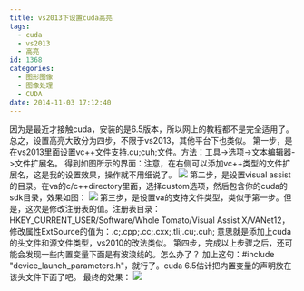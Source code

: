 ```yaml
---
title: vs2013下设置cuda高亮
tags:
  - cuda
  - vs2013
  - 高亮
id: 1368
categories:
  - 图形图像
  - 图像处理
  - CUDA
date: 2014-11-03 17:12:40
---
```


因为是最近才接触cuda，安装的是6.5版本，所以网上的教程都不是完全适用了。
总之，设置高亮大致分为四步，不限于vs2013，其他平台下也类似。
第一步，是在vs2013里面设置vc++文件支持.cu;cuh;文件。方法：工具->选项->文本编辑器->文件扩展名。
得到如图所示的界面：注意，在右侧可以添加vc++类型的文件扩展名，这是我的设置效果，操作就不用细说了。
![](https://c2.staticflickr.com/8/7108/27175378080_ea4f90c9db_o.png)
第二步，是设置visual assist的目录。在va的c/c++directory里面，选择custom选项，然后包含你的cuda的sdk目录，效果如图：
![](https://c2.staticflickr.com/8/7376/27175377940_b07f4d0af3_o.png)
第三步，是设置va的支持文件类型，类似于第一步。但是，这次是修改注册表的值。注册表目录：
HKEY_CURRENT_USER/Software/Whole Tomato/Visual Assist X/VANet12，修改属性ExtSource的值为：.c;.cpp;.cc;.cxx;.tli;.cu;.cuh;
意思就是添加上cuda的头文件和源文件类型，vs2010的改法类似。
第四步，完成以上步骤之后，还可能会发现一些内置变量下面是有波浪线的。怎么办了？
加上这句：#include "device_launch_parameters.h"，就行了。cuda 6.5估计把内置变量的声明放在该头文件下面了吧。
最终的效果：
![](https://c2.staticflickr.com/8/7543/26844573893_3f74990273_o.png)